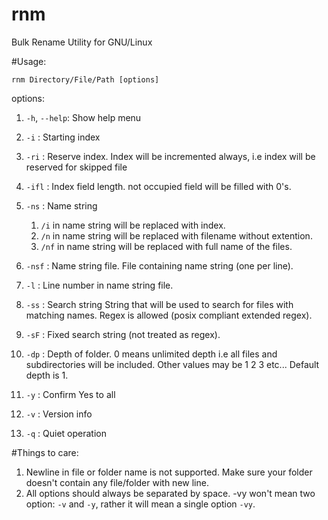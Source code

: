 # rnm
Bulk Rename Utility for GNU/Linux


#Usage:

`rnm Directory/File/Path [options]`

options:

1. `-h`, `--help`: Show help menu

2. `-i`   : Starting index
3. `-ri`  : Reserve index. Index will be incremented always,
       i.e index will be reserved for skipped file
4. `-ifl` : Index field length. not occupied field will be
       filled with 0's.


5. `-ns`  : Name string
    1. `/i` in name string will be replaced with index.
    2. `/n` in name string will be replaced with filename without extention.
    3. `/nf` in name string will be replaced with full name of the files.
     
6. `-nsf` : Name string file. File containing name string (one per line).
7. `-l`   : Line number in name string file.

8. `-ss`  : Search string
     String that will be used to search for files with matching names.
     Regex is allowed (posix compliant extended regex).
     

9. `-sF`  : Fixed search string (not treated as regex).

10. `-dp`  : Depth of folder. 0 means unlimited depth i.e all files and subdirectories will
       be included. Other values may be 1 2 3 etc...
       Default depth is 1.

11. `-y`   : Confirm Yes to all

12. `-v`   : Version info

13. `-q`   : Quiet operation


#Things to care:

1. Newline in file or folder name is not supported. Make sure your folder doesn't contain any file/folder with new line.
2. All options should always be separated by space. -vy won't mean two option: `-v` and `-y`, rather it will mean a single option `-vy`.

